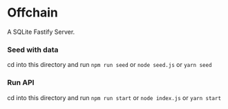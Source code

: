 # Offchain

A SQLite Fastify Server.

### Seed with data

cd into this directory and run `npm run seed` or `node seed.js` or `yarn seed`

### Run API

cd into this directory and run `npm run start` or `node index.js` or `yarn start`